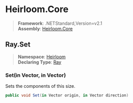 # Heirloom.Core

> **Framework**: .NETStandard,Version=v2.1  
> **Assembly**: [Heirloom.Core][0]  

## Ray.Set

> **Namespace**: [Heirloom][0]  
> **Declaring Type**: [Ray][1]  

### Set(in Vector, in Vector)

Sets the components of this size.

```cs
public void Set(in Vector origin, in Vector direction)
```

[0]: ../../../Heirloom.Core.md
[1]: ../Ray.md
